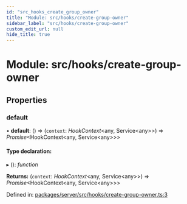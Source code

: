```yaml
---
id: "src_hooks_create_group_owner"
title: "Module: src/hooks/create-group-owner"
sidebar_label: "src/hooks/create-group-owner"
custom_edit_url: null
hide_title: true
---
```


# Module: src/hooks/create-group-owner

## Properties

### default

• **default**: () => (`context`: *HookContext*<any, Service<any\>\>) => *Promise*<HookContext<any, Service<any\>\>\>

#### Type declaration:

▸ (): *function*

**Returns:** (`context`: *HookContext*<any, Service<any\>\>) => *Promise*<HookContext<any, Service<any\>\>\>

Defined in: [packages/server/src/hooks/create-group-owner.ts:3](https://github.com/xr3ngine/xr3ngine/blob/7650c2bea/packages/server/src/hooks/create-group-owner.ts#L3)
